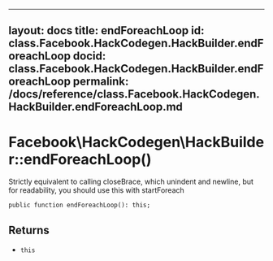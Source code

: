 
***

layout: docs
title: endForeachLoop
id: class.Facebook.HackCodegen.HackBuilder.endForeachLoop
docid: class.Facebook.HackCodegen.HackBuilder.endForeachLoop
permalink: /docs/reference/class.Facebook.HackCodegen.HackBuilder.endForeachLoop.md
---







# Facebook\\HackCodegen\\HackBuilder::endForeachLoop()




Strictly equivalent to calling closeBrace, which unindent and newline,
but for readability, you should use this with startForeach




``` Hack
public function endForeachLoop(): this;
```




## Returns




* ` this `